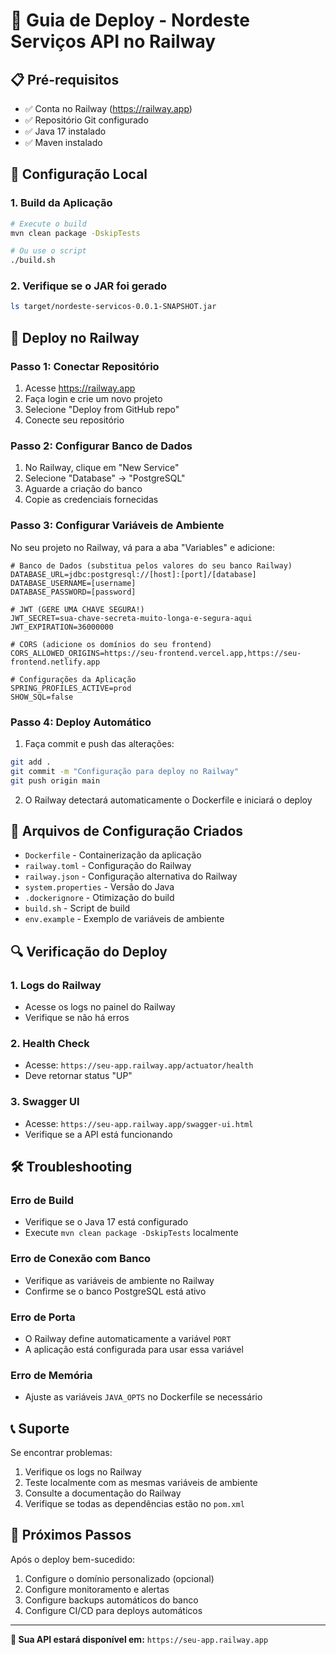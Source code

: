 # 🚀 Guia de Deploy - Nordeste Serviços API no Railway

## 📋 Pré-requisitos

- ✅ Conta no Railway (https://railway.app)
- ✅ Repositório Git configurado
- ✅ Java 17 instalado
- ✅ Maven instalado

## 🔧 Configuração Local

### 1. Build da Aplicação

```bash
# Execute o build
mvn clean package -DskipTests

# Ou use o script
./build.sh
```

### 2. Verifique se o JAR foi gerado

```bash
ls target/nordeste-servicos-0.0.1-SNAPSHOT.jar
```

## 🚀 Deploy no Railway

### Passo 1: Conectar Repositório

1. Acesse https://railway.app
2. Faça login e crie um novo projeto
3. Selecione "Deploy from GitHub repo"
4. Conecte seu repositório

### Passo 2: Configurar Banco de Dados

1. No Railway, clique em "New Service"
2. Selecione "Database" → "PostgreSQL"
3. Aguarde a criação do banco
4. Copie as credenciais fornecidas

### Passo 3: Configurar Variáveis de Ambiente

No seu projeto no Railway, vá para a aba "Variables" e adicione:

```env
# Banco de Dados (substitua pelos valores do seu banco Railway)
DATABASE_URL=jdbc:postgresql://[host]:[port]/[database]
DATABASE_USERNAME=[username]
DATABASE_PASSWORD=[password]

# JWT (GERE UMA CHAVE SEGURA!)
JWT_SECRET=sua-chave-secreta-muito-longa-e-segura-aqui
JWT_EXPIRATION=36000000

# CORS (adicione os domínios do seu frontend)
CORS_ALLOWED_ORIGINS=https://seu-frontend.vercel.app,https://seu-frontend.netlify.app

# Configurações da Aplicação
SPRING_PROFILES_ACTIVE=prod
SHOW_SQL=false
```

### Passo 4: Deploy Automático

1. Faça commit e push das alterações:
```bash
git add .
git commit -m "Configuração para deploy no Railway"
git push origin main
```

2. O Railway detectará automaticamente o Dockerfile e iniciará o deploy

## 📁 Arquivos de Configuração Criados

- `Dockerfile` - Containerização da aplicação
- `railway.toml` - Configuração do Railway
- `railway.json` - Configuração alternativa do Railway
- `system.properties` - Versão do Java
- `.dockerignore` - Otimização do build
- `build.sh` - Script de build
- `env.example` - Exemplo de variáveis de ambiente

## 🔍 Verificação do Deploy

### 1. Logs do Railway
- Acesse os logs no painel do Railway
- Verifique se não há erros

### 2. Health Check
- Acesse: `https://seu-app.railway.app/actuator/health`
- Deve retornar status "UP"

### 3. Swagger UI
- Acesse: `https://seu-app.railway.app/swagger-ui.html`
- Verifique se a API está funcionando

## 🛠️ Troubleshooting

### Erro de Build
- Verifique se o Java 17 está configurado
- Execute `mvn clean package -DskipTests` localmente

### Erro de Conexão com Banco
- Verifique as variáveis de ambiente no Railway
- Confirme se o banco PostgreSQL está ativo

### Erro de Porta
- O Railway define automaticamente a variável `PORT`
- A aplicação está configurada para usar essa variável

### Erro de Memória
- Ajuste as variáveis `JAVA_OPTS` no Dockerfile se necessário

## 📞 Suporte

Se encontrar problemas:

1. Verifique os logs no Railway
2. Teste localmente com as mesmas variáveis de ambiente
3. Consulte a documentação do Railway
4. Verifique se todas as dependências estão no `pom.xml`

## 🎉 Próximos Passos

Após o deploy bem-sucedido:

1. Configure o domínio personalizado (opcional)
2. Configure monitoramento e alertas
3. Configure backups automáticos do banco
4. Configure CI/CD para deploys automáticos

---

**🎯 Sua API estará disponível em:** `https://seu-app.railway.app` 